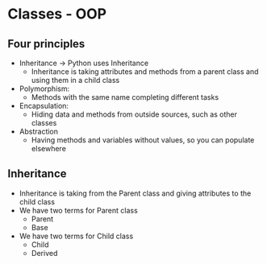 # Classes - OOP

## Four principles 

* Inheritance -> Python uses Inheritance
    * Inheritance is taking attributes and methods from a parent class and using them in a child class
* Polymorphism:
    * Methods with the same name completing different tasks
* Encapsulation:
    * Hiding data and methods from outside sources, such as other classes
* Abstraction
    * Having methods and variables without values, so you can populate elsewhere

## Inheritance

* Inheritance is taking from the Parent class and giving attributes to the child class
* We have two terms for Parent class
    * Parent
    * Base
* We have two terms for Child class
    * Child
    * Derived

